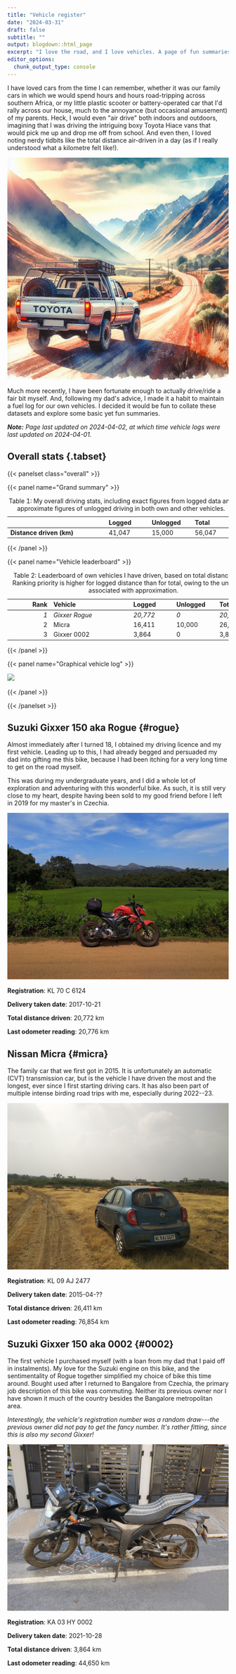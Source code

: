 ```yaml
---
title: "Vehicle register"
date: "2024-03-31"
draft: false
subtitle: ""
output: blogdown::html_page
excerpt: "I love the road, and I love vehicles. A page of fun summaries about different vehicles I've personally owned or been closely associated with. (Featured image is Bing's rendition of my dream car, a 1990s Toyota Hilux.)"
editor_options: 
  chunk_output_type: console
---
```

<script src="{{< blogdown/postref >}}index_files/kePrint/kePrint.js"></script>
<link href="{{< blogdown/postref >}}index_files/lightable/lightable.css" rel="stylesheet" />
<script src="{{< blogdown/postref >}}index_files/kePrint/kePrint.js"></script>
<link href="{{< blogdown/postref >}}index_files/lightable/lightable.css" rel="stylesheet" />





I have loved cars from the time I can remember, whether it was our family cars in which we would spend hours and hours road-tripping across southern Africa, or my little plastic scooter or battery-operated car that I'd rally across our house, much to the annoyance (but occasional amusement) of my parents. Heck, I would even "air drive" both indoors and outdoors, imagining that I was driving the intriguing boxy Toyota Hiace vans that would pick me up and drop me off from school. And even then, I loved noting nerdy tidbits like the total distance air-driven in a day (as if I really understood what a kilometre felt like!).

![](featured_hilux.jpeg)

Much more recently, I have been fortunate enough to actually drive/ride a fair bit myself. And, following my dad's advice, I made it a habit to maintain a fuel log for our own vehicles. I decided it would be fun to collate these datasets and explore some basic yet fun summaries. 

***Note:*** *Page last updated on 2024-04-02, at which time vehicle logs were last updated on 2024-04-01.*

## Overall stats {.tabset}


{{< panelset class="overall" >}}


{{< panel name="Grand summary" >}}

<table>
<caption>Table 1: My overall driving stats, including exact figures from logged data and approximate figures of unlogged driving in both own and other vehicles.</caption>
 <thead>
  <tr>
   <th style="text-align:left;">  </th>
   <th style="text-align:left;"> Logged </th>
   <th style="text-align:left;"> Unlogged </th>
   <th style="text-align:left;"> Total </th>
  </tr>
 </thead>
<tbody>
  <tr>
   <td style="text-align:left;min-width: 15em; font-weight: bold;"> Distance driven (km) </td>
   <td style="text-align:left;min-width: 6em; "> 41,047 </td>
   <td style="text-align:left;min-width: 6em; "> 15,000 </td>
   <td style="text-align:left;min-width: 6em; "> 56,047 </td>
  </tr>
</tbody>
</table>
  
{{< /panel >}}


{{< panel name="Vehicle leaderboard" >}}

<table>
<caption>Table 2: Leaderboard of own vehicles I have driven, based on total distance driven. Ranking priority is higher for logged distance than for total, owing to the uncertainty associated with approximation.</caption>
 <thead>
  <tr>
   <th style="text-align:right;"> Rank </th>
   <th style="text-align:left;"> Vehicle </th>
   <th style="text-align:left;"> Logged </th>
   <th style="text-align:left;"> Unlogged </th>
   <th style="text-align:left;"> Total </th>
  </tr>
 </thead>
<tbody>
  <tr>
   <td style="text-align:right;font-style: italic;min-width: 6em; "> 1 </td>
   <td style="text-align:left;font-style: italic;min-width: 12em; "> Gixxer Rogue </td>
   <td style="text-align:left;font-style: italic;min-width: 6em; "> 20,772 </td>
   <td style="text-align:left;font-style: italic;min-width: 6em; "> 0 </td>
   <td style="text-align:left;font-style: italic;min-width: 6em; "> 20,772 </td>
  </tr>
  <tr>
   <td style="text-align:right;min-width: 6em; "> 2 </td>
   <td style="text-align:left;min-width: 12em; "> Micra </td>
   <td style="text-align:left;min-width: 6em; "> 16,411 </td>
   <td style="text-align:left;min-width: 6em; "> 10,000 </td>
   <td style="text-align:left;min-width: 6em; "> 26,411 </td>
  </tr>
  <tr>
   <td style="text-align:right;min-width: 6em; "> 3 </td>
   <td style="text-align:left;min-width: 12em; "> Gixxer 0002 </td>
   <td style="text-align:left;min-width: 6em; "> 3,864 </td>
   <td style="text-align:left;min-width: 6em; "> 0 </td>
   <td style="text-align:left;min-width: 6em; "> 3,864 </td>
  </tr>
</tbody>
</table>
  
{{< /panel >}}


{{< panel name="Graphical vehicle log" >}}

<img src="{{< blogdown/postref >}}index_files/figure-html/unnamed-chunk-3-1.png" width="672" />

{{< /panel >}}


{{< /panelset >}}


## Suzuki Gixxer 150 aka Rogue {#rogue}

Almost immediately after I turned 18, I obtained my driving licence and my first vehicle. Leading up to this, I had already begged and persuaded my dad into gifting me this bike, because I had been itching for a very long time to get on the road myself. 

This was during my undergraduate years, and I did a whole lot of exploration and adventuring with this wonderful bike. As such, it is still very close to my heart, despite having been sold to my good friend before I left in 2019 for my master's in Czechia. 

![](rogue.jpg)

**Registration**: KL 70 C 6124

**Delivery taken date**: 2017-10-21

**Total distance driven**: 20,772 km

**Last odometer reading**: 20,776 km

## Nissan Micra {#micra}

The family car that we first got in 2015. It is unfortunately an automatic (CVT) transmission car, but is the vehicle I have driven the most and the longest, ever since I first starting driving cars. It has also been part of multiple intense birding road trips with me, especially during 2022--23.

![](micra.jpg)

**Registration**: KL 09 AJ 2477

**Delivery taken date**: 2015-04-??

**Total distance driven**: 26,411 km

**Last odometer reading**: 76,854 km

## Suzuki Gixxer 150 aka 0002 {#0002}

The first vehicle I purchased myself (with a loan from my dad that I paid off in instalments). My love for the Suzuki engine on this bike, and the sentimentality of Rogue together simplified my choice of bike this time around. Bought used after I returned to Bangalore from Czechia, the primary job description of this bike was commuting. Neither its previous owner nor I have shown it much of the country besides the Bangalore metropolitan area.

*Interestingly, the vehicle's registration number was a random draw---the previous owner did not pay to get the fancy number. It's rather fitting, since this is also my second Gixxer!*

![](0002.jpg)

**Registration**: KA 03 HY 0002

**Delivery taken date**: 2021-10-28

**Total distance driven**: 3,864 km

**Last odometer reading**: 44,650 km
